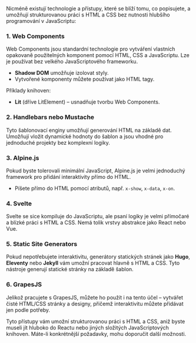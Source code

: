 Nicméně existují technologie a přístupy, které se blíží tomu, co popisujete, a umožňují strukturovanou práci s HTML a CSS bez nutnosti hlubšího programování v JavaScriptu:

### 1. **Web Components**

Web Components jsou standardní technologie pro vytváření vlastních opakovaně použitelných komponent pomocí HTML, CSS a JavaScriptu. Lze je používat bez velkého JavaScriptového frameworku.

-   **Shadow DOM** umožňuje izolovat styly.
-   Vytvořené komponenty můžete používat jako HTML tagy.

Příklady knihoven:

-   **Lit** (dříve LitElement) – usnadňuje tvorbu Web Components.

### 2. **Handlebars nebo Mustache**

Tyto šablonovací enginy umožňují generování HTML na základě dat. Umožňují vložit dynamické hodnoty do šablon a jsou vhodné pro jednoduché projekty bez komplexní logiky.

### 3. **Alpine.js**

Pokud byste tolerovali minimální JavaScript, Alpine.js je velmi jednoduchý framework pro přidání interaktivity přímo do HTML.

-   Píšete přímo do HTML pomocí atributů, např. `x-show`, `x-data`, `x-on`.

### 4. **Svelte**

Svelte se sice kompiluje do JavaScriptu, ale psaní logiky je velmi přímočaré a blízké práci s HTML a CSS. Nemá tolik vrstvy abstrakce jako React nebo Vue.

### 5. **Static Site Generators**

Pokud nepotřebujete interaktivitu, generátory statických stránek jako **Hugo**, **Eleventy** nebo **Jekyll** vám umožní pracovat hlavně s HTML a CSS. Tyto nástroje generují statické stránky na základě šablon.

### 6. **GrapesJS**

Jelikož pracujete s GrapesJS, můžete ho použít i na tento účel – vytvářet čisté HTML/CSS stránky a designy, přičemž interaktivitu můžete přidávat jen podle potřeby.

Tyto přístupy vám umožní strukturovanou práci s HTML a CSS, aniž byste museli jít hluboko do Reactu nebo jiných složitých JavaScriptových knihoven. Máte-li konkrétnější požadavky, mohu doporučit další možnosti.
